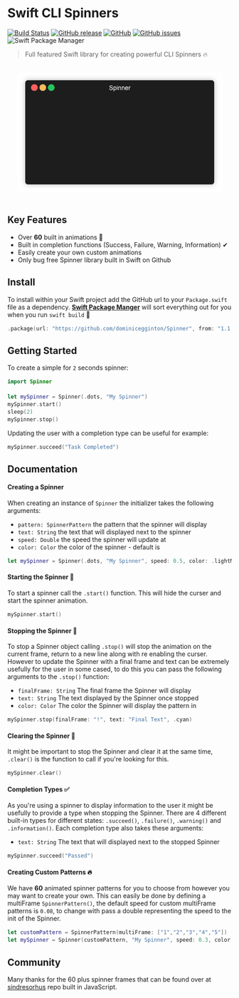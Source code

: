 # Swift CLI Spinners
[![Build Status](https://travis-ci.com/dominicegginton/Spinner.svg?branch=master)](https://travis-ci.com/dominicegginton/Spinner) 
[![GitHub release](https://img.shields.io/github/release/dominicegginton/spinner.svg)](https://github.com/dominicegginton/Spinner/releases)
[![GitHub](https://img.shields.io/github/license/dominicegginton/spinner.svg)](https://github.com/dominicegginton/Spinner/blob/master/LICENSE)
[![GitHub issues](https://img.shields.io/github/issues/dominicegginton/Spinner.svg)](https://github.com/dominicegginton/Spinner/issues)
![Swift Package Manager](https://img.shields.io/badge/Swift%20Package%20Manager-Compatible%20-green.svg)
> Full featured Swift library for creating powerful CLI Spinners 🔥

<p align="center">
	<br>
	<img src="https://raw.githubusercontent.com/dominicegginton/Spinner/master/Assets/demo.gif">
	<br>
	<br>
</p>

## Key Features
- Over ****60**** built in animations 🤩
- Built in completion functions (Success, Failure, Warning, Information) ✔
- Easily create your own custom animations
- Only bug free Spinner library built in Swift on Github

## Install 
To install within your Swift project add the GitHub url to your `Package.swift` file as a dependency. 
[**Swift Package Manger**](https://swift.org/package-manager/) will sort everything out for you when you run `swift build` 💪
``` swift
.package(url: "https://github.com/dominicegginton/Spinner", from: "1.1.0")
```

## Getting Started
To create a simple for `2` seconds spinner:
``` swift
import Spinner

let mySpinner = Spinner(.dots, "My Spinner")
mySpinner.start()
sleep(2)
mySpinner.stop()
```

Updating the user with a completion type can be useful for example:
``` swift
mySpinner.succeed("Task Completed")
```
## Documentation

#### Creating a Spinner
When creating an instance of `Spinner` the initializer takes the following arguments:
- `pattern: SpinnerPattern` the pattern that the spinner will display
- `text: String` the text that will displayed next to the spinner
- `speed: Double` the speed the spinner will update at
- `color: Color` the color of the spinner - default is

``` swift
let mySpinner = Spinner(.dots, "My Spinner", speed: 0.5, color: .lightMagenta)
```
#### Starting the Spinner 🏁
To start a spinner call the `.start()` function. This will hide the curser and start the spinner animation.
``` swift
mySpinner.start()
```
#### Stopping the Spinner 🛑
To stop a Spinner object calling `.stop()` will stop the animation on the current frame, return to a new line along with re enabling the curser. However to update the Spinner with a final frame and text can be extremely usefully for the user in some cased, to do this you can pass the following arguments to the `.stop()` function:
- `finalFrame: String` The final frame the Spinner will display
- `text: String` The text displayed by the Spinner once stopped
- `color: Color` The color the Spinner will display the pattern in
``` swift
mySpinner.stop(finalFrame: "!", text: "Final Text", .cyan)
``` 
#### Clearing the Spinner 🧽
It might be important to stop the Spinner and clear it at the same time, `.clear()` is the function to call if you're looking for this.
``` swift
mySpinner.clear()
```
#### Completion Types ✅
As you're using a spinner to display information to the user it might be usefully to provide a  type when stopping the Spinner. There are 4 different built-in types for different states: `.succeed()`, `.failure()`, `.warning()` and `.information()`. Each completion type also takes these arguments:
- `text: String` The text that will displayed next to the stopped Spinner
``` swift
mySpinner.succeed("Passed")
```
#### Creating Custom Patterns 🔥
We have ****60**** animated spinner patterns for you to choose from however you may want to create your own. This can easily be done by defining a multiFrame `SpinnerPattern()`, the default speed for custom multiFrame patterns is `0.08`, to change with pass a double representing the speed to the init of the Spinner.
``` swift
let customPattern = SpinnerPattern(multiFrame: ["1","2","3","4","5"])
let mySpinner = Spinner(customPattern, "My Spinner", speed: 0.3, color: .blue)
```
## Community
Many thanks for the 60 plus spinner frames that can be found over at [sindresorhus](https://github.com/sindresorhus/cli-spinners) repo built in JavaScript.
